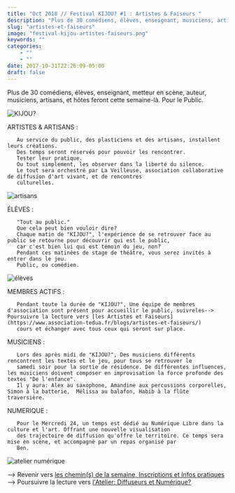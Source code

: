 ```yaml
---
title: "Oct 2018 // Festival KIJOU? #1 : Artistes & Faiseurs "
description: "Plus de 30 comédiens, élèves, enseignant, musiciens, artisans..."
slug: "artistes-et-faiseurs"
image: "festival-kijou-artistes-faiseurs.png"
keywords: ""
categories:
    - ""
    - ""
date: 2017-10-31T22:26:09-05:00
draft: false
---
```

Plus de 30 comédiens, élèves, enseignant, metteur en scène, auteur, musiciens, artisans, et hôtes feront cette semaine-là.
Pour le Public.

![KIJOU?](/img/kijou.jpg)

ARTISTES & ARTISANS :

       Au service du public, des plasticiens et des artisans, installent leurs créations.
       Des temps seront réservés pour pouvoir les rencontrer.
       Tester leur pratique.
       Ou tout simplement, les observer dans la liberté du silence.
       Le tout sera orchestré par La Veilleuse, association collaborative de diffusion d'art vivant, et de rencontres
       culturelles.

![artisans](/img/artisans.jpg)

   ÉLÈVES :

       "Tout au public."
       Que cela peut bien vouloir dire?
       Chaque matin de "KIJOU?", l'expérience de se retrouver face au public se retourne pour découvrir qui est le public,
       car c'est bien lui qui est témoin du jeu, non?
       Pendant ces matinées de stage de théâtre, vous serez invités à entrer dans le jeu.
       Public, ou comédien.

![élèves](/img/eleves1.png)

   MEMBRES ACTIFS :

       Pendant toute la durée de "KIJOU?", Une équipe de membres d'association sont présent pour accueillir le public, suivreles--> Poursuivre la lecture vers [les Artistes et Faiseurs](https://www.association-tedua.fr/blogs/artistes-et-faiseurs/)
       cours et échanger avec tous ceux qui seront sur place.


   MUSICIENS :

       Lors des après midi de "KIJOU?", Des musiciens différents rencontrent les textes et le jeu, pour tous se retrouver le
       samedi soir pour la sortie de résidence. De différentes influences, les musiciens doivent composer en improvisation la force profonde des textes "De l'enfance".
       Il y aura: Alex au saxophone, Amandine aux percussions corporelles, Simon à la batterie,  Mélissa au balafon, Habib à la flûte traversière.

   NUMERIQUE :

       Pour le Mercredi 24, un temps est dédié au Numérique Libre dans la culture et l'art. Offrant une nouvelle visualisation
       des trajectoire de diffusion qu'offre le territoire. Ce temps sera mise en scène, et accompagné par un repas organisé par
       Ben.

![atelier numérique](/img/ateliernumerique.jpg)

  --> Revenir vers [les chemin(s) de la semaine, Inscriptions et Infos pratiques](https://www.association-tedua.fr/blogs/chemins-de-la-semaine/)
  --> Poursuivre la lecture vers [l'Atelier: Diffuseurs et Numérique? ](https://www.association-tedua.fr/blogs/le-d%C3%A9j-diffuseurs-et-num%C3%A9rique/)
